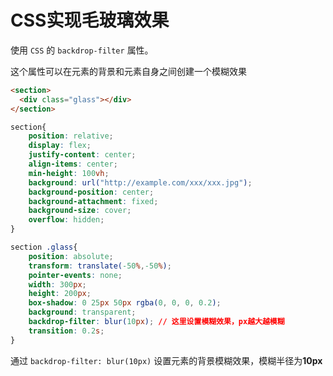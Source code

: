 # CSS实现毛玻璃效果

使用 `CSS` 的 `backdrop-filter` 属性。

这个属性可以在元素的背景和元素自身之间创建一个模糊效果

```html
<section>
  <div class="glass"></div>
</section>

```

```css
section{
    position: relative;
    display: flex;
    justify-content: center;
    align-items: center;
    min-height: 100vh;
    background: url("http://example.com/xxx/xxx.jpg");
    background-position: center;
    background-attachment: fixed;
    background-size: cover;
    overflow: hidden;
}

section .glass{
    position: absolute;
    transform: translate(-50%,-50%);
    pointer-events: none;
    width: 300px;
    height: 200px;
    box-shadow: 0 25px 50px rgba(0, 0, 0, 0.2);
    background: transparent;
    backdrop-filter: blur(10px); // 这里设置模糊效果，px越大越模糊
    transition: 0.2s;
}

```

通过 `backdrop-filter: blur(10px)` 设置元素的背景模糊效果，模糊半径为**10px**
